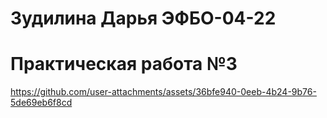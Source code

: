 # Зудилина Дарья ЭФБО-04-22

# Практическая работа №3








https://github.com/user-attachments/assets/36bfe940-0eeb-4b24-9b76-5de69eb6f8cd

